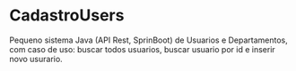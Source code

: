 # CadastroUsers
Pequeno sistema Java (API Rest, SprinBoot) de Usuarios e Departamentos, com caso de uso: buscar todos usuarios, buscar usuario por id e inserir novo usurario.

